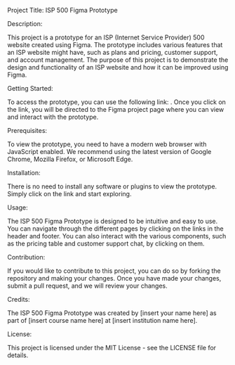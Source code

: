 Project Title: ISP 500 Figma Prototype

Description:

This project is a prototype for an ISP (Internet Service Provider) 500 website created using Figma. The prototype includes various features that an ISP website might have, such as plans and pricing, customer support, and account management. The purpose of this project is to demonstrate the design and functionality of an ISP website and how it can be improved using Figma.

Getting Started:

To access the prototype, you can use the following link: <insert link here>. Once you click on the link, you will be directed to the Figma project page where you can view and interact with the prototype.

Prerequisites:

To view the prototype, you need to have a modern web browser with JavaScript enabled. We recommend using the latest version of Google Chrome, Mozilla Firefox, or Microsoft Edge.

Installation:

There is no need to install any software or plugins to view the prototype. Simply click on the link and start exploring.

Usage:

The ISP 500 Figma Prototype is designed to be intuitive and easy to use. You can navigate through the different pages by clicking on the links in the header and footer. You can also interact with the various components, such as the pricing table and customer support chat, by clicking on them.

Contribution:

If you would like to contribute to this project, you can do so by forking the repository and making your changes. Once you have made your changes, submit a pull request, and we will review your changes.

Credits:

The ISP 500 Figma Prototype was created by [insert your name here] as part of [insert course name here] at [insert institution name here].

License:

This project is licensed under the MIT License - see the LICENSE file for details.

